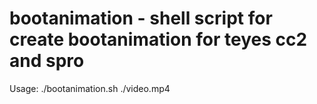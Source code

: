 # bootanimation - shell script for create bootanimation for teyes cc2 and spro

Usage: ./bootanimation.sh ./video.mp4
